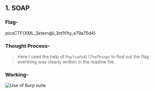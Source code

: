 ## 1. SOAP

### **Flag-**     
picoCTF{XML_3xtern@l_3nt1t1ty_e79a75d4}

### **Thought Process-**         
> Here I used the help of `PayloadsAllTheThings` to find out the flag everthing was clearly written in the readme file.

### **Working-**    
![Use of Burp suite]()
